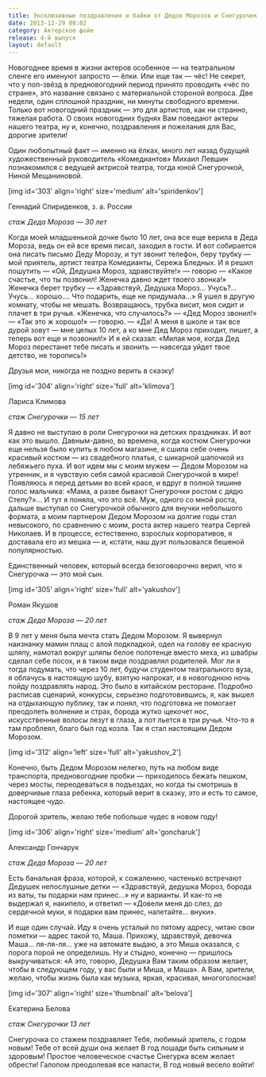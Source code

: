 ```yaml
---
title: Эксклюзивные поздравления и байки от Дедов Морозов и Снегурочек со стажем
date: 2013-12-29 08:02
category: Актерское фойе
release: 4-й выпуск
layout: default
---
```


Новогоднее время в жизни актеров особенное — на театральном сленге его именуют запросто
— ёлки. Или еще так — чёс! Не секрет, что у поп-звёзд в предновогодний период принято проводить
«чёс по стране», это название связано с материальной стороной вопроса. Две недели, один
сплошной праздник, ни минуты свободного времени. Только вот новогодний праздник — это для
артистов, как ни странно, тяжелая работа. О своих новогодних буднях Вам поведают актеры нашего
театра, ну и, конечно, поздравления и пожелания для Вас, дорогие зрители!

Один любопытный факт — именно на ёлках, много лет назад будущий художественный руководитель
«Комедиантов» Михаил Левшин познакомился с ведущей актрисой театра, тогда юной
Снегурочкой, Ниной Мещаниновой.


[img id='303' align='right' size='medium' alt='spiridenkov']

Геннадий Спириденков, з. а. России

<em>стаж Деда Мороза — 30 лет</em>

Когда моей младшенькой дочке было 10 лет, она все еще верила в Деда Мороза, ведь он ей все время писал, заходил в гости. И вот собирается она писать письмо Деду Морозу, и тут звонит телефон, беру трубку — мой приятель, артист театра Комедианты, Сережа Бледных. И я решил пошутить — «Ой, Дедушка Мороз, здравствуйте!» — говорю — «Какое счастье, что ты позвонил! Женечка давно ждет твоего звонка!» Женечка берет трубку — «Здравствуй, Дедушка Мороз… Учусь?… Учусь… хорошо…. Что подарить, еще не придумала…» Я ушел в другую комнату, чтобы не мешать. Возвращаюсь, трубка висит, моя сидит и плачет в три ручья. «Женечка, что случилось?» — «Дед Мороз звонил!» — «Так это ж хорошо!» — говорю. — «Да! А меня в школе и так все дурой зовут — мне целых 10 лет, а ко мне Дед Мороз приходит, пишет, а теперь вот еще и позвонил!» И я ей сказал: «Милая моя, когда Дед Мороз перестанет тебе писать и звонить — навсегда уйдет твое детство, не торопись!»

Друзья мои, никогда не поздно верить в сказку!


[img id='304' align='right' size='full' alt='klimova']

Лариса Климова

<em>стаж Снегурочки — 15 лет</em>

Я давно не выступаю в роли Снегурочки на детских праздниках. И вот как это вышло. Давным-давно, во времена, когда костюм Снегурочки еще нельзя было купить в любом магазине, я сшила себе очень красивый костюм — из свадебного платья, с шикарной шапочкой из лебяжьего пуха. И вот идем мы с моим мужем — Дедом Морозом на утренник, и я чувствую себя самой красивой Снегурочкой в мире! Появляюсь я перед детьми во всей красе, и вдруг в полной тишине голос мальчика: «Мама, а разве бывают Снегурочки ростом с дядю Степу?»… И тут я поняла, что это всё. Муж, одного со мной роста, дальше выступал со Снегурочкой обычного для внучки небольшого формата, а моим партнером Дедом Морозом на долгие годы стал невысокого, по сравнению с моим, роста актер нашего театра Сергей Николаев. И в процессе, естественно, взрослых корпоративов, я доставала его из мешка — и, кстати, наш дуэт пользовался бешеной популярностью.

Единственный человек, который всегда безоговорочно верил, что я Снегурочка — это мой сын.

[img id='305' align='right' size='full' alt='yakushov']

Роман Якушов

<em>стаж Деда Мороза — 20 лет</em>

В 9 лет у меня была мечта стать Дедом Морозом. Я вывернул наизнанку мамин плащ с алой подкладкой, одел на голову ее красную шляпу, намотал вокруг шляпы белое полотенце вместо меха, из швабры сделал себе посох, и в таком виде поздравлял родителей. Мог ли я тогда подумать, что через 10 лет, будучи студентом театрального вуза, я облачусь в настоящую шубу, взятую напрокат, и в новогоднюю ночь пойду поздравлять народ. Это было в китайском ресторане. Подробно расписав сценарий, конкурсы, серьезно подготовившись, я, как вышел на отдыхающую публику, так и понял, что подготовка не помогает преодолеть волнение и страх, борода жутко щекочет нос, искусственные волосы лезут в глаза, а пот льется в три ручья. Что-то я там проблеял, благо был год козла. Так я стал настоящим Дедом Морозом.

[img id='312' align='left' size='full' alt='yakushov_2']

Конечно, быть Дедом Морозом нелегко, путь на любом виде транспорта, предновогодние пробки — приходилось бежать пешком, через мосты, переодеваться в подъездах, но когда ты смотришь в доверчивые глаза ребенка, который верит в сказку, это и есть то самое, настоящее чудо.

Дорогой зритель, желаю тебе побольше чудес в новом году!


[img id='306' align='right' size='medium' alt='goncharuk']

Александр Гончарук

<em>стаж Деда Мороза — 20 лет</em>

Есть банальная фраза, которой, к сожалению, частенько встречают Дедушек непослушные детки — «Здравствуй, дедушка Мороз, борода из ваты, ты подарки нам принес…» ну и варианты. И как-то не выдержал я, накипело, и ответил — «Довели меня до слез, до сердечной муки, я подарки вам принес, налетайте… внуки».

И еще один случай. Иду я очень усталый по пятому адресу, читаю свои пометки — адрес такой то, Маша. Прихожу, здравствуй, девочка Маша… ля-ля-ля… уже на автомате выдаю, а это Миша оказался, с порога порой не определишь. Ну и стыдно, конечно — пришлось выкручиваться: «А это, говорю, Дедушка Вам таким образом желает, чтобы в следующем году, у вас были и Миша, и Маша». А Вам, зрители, желаю, чтобы жизнь была как музыка, яркая, красивая, многоголосная!



[img id='307' align='right' size='thumbnail' alt='belova']

Екатерина Белова

<em>стаж Снегурочки 13 лет</em>

Снегурочка со стажем поздравляет
Тебя, любимый зритель, с годом новым!
Тебе от всей души она желает
В год лошади быть сильным и здоровым!
Простое человеческое счастье
Снегурка всем желает обрести!
Галопом преодолевая все напасти,
В год новый весело войти!